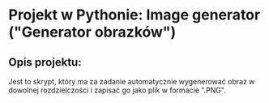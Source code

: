 # Projekt w Pythonie: Image generator ("Generator obrazków")
## Opis projektu:
Jest to skrypt, który ma za zadanie automatycznie wygenerować obraz w dowolnej rozdzielczości i zapisać go jako plik w formacie ".PNG".